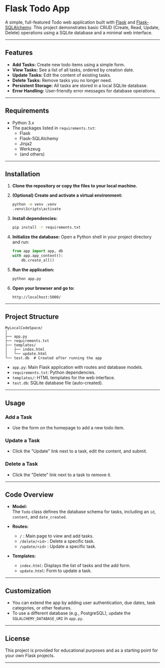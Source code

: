 # Flask Todo App

A simple, full-featured Todo web application built with [Flask](https://flask.palletsprojects.com/) and [Flask-SQLAlchemy](https://flask-sqlalchemy.palletsprojects.com/). This project demonstrates basic CRUD (Create, Read, Update, Delete) operations using a SQLite database and a minimal web interface.

---

## Features

- **Add Tasks:** Create new todo items using a simple form.
- **View Tasks:** See a list of all tasks, ordered by creation date.
- **Update Tasks:** Edit the content of existing tasks.
- **Delete Tasks:** Remove tasks you no longer need.
- **Persistent Storage:** All tasks are stored in a local SQLite database.
- **Error Handling:** User-friendly error messages for database operations.

---

## Requirements

- Python 3.x
- The packages listed in `requirements.txt`:
  - Flask
  - Flask-SQLAlchemy
  - Jinja2
  - Werkzeug
  - (and others)

---

## Installation

1. **Clone the repository or copy the files to your local machine.**

2. **(Optional) Create and activate a virtual environment:**
   ```sh
   python -m venv .venv
   .venv\Scripts\activate
   ```

3. **Install dependencies:**
   ```sh
   pip install -r requirements.txt
   ```

4. **Initialize the database:**
   Open a Python shell in your project directory and run:
   ```python
   from app import app, db
   with app.app_context():
       db.create_all()
   ```

5. **Run the application:**
   ```sh
   python app.py
   ```

6. **Open your browser and go to:**
   ```
   http://localhost:5000/
   ```

---

## Project Structure

```
MyLocalCodeSpace/
│
├── app.py
├── requirements.txt
├── templates/
│   ├── index.html
│   └── update.html
└── test.db  # Created after running the app
```

- `app.py`: Main Flask application with routes and database models.
- `requirements.txt`: Python dependencies.
- `templates/`: HTML templates for the web interface.
- `test.db`: SQLite database file (auto-created).

---

## Usage

### Add a Task
- Use the form on the homepage to add a new todo item.

### Update a Task
- Click the "Update" link next to a task, edit the content, and submit.

### Delete a Task
- Click the "Delete" link next to a task to remove it.

---

## Code Overview

- **Model:**  
  The `Todo` class defines the database schema for tasks, including an `id`, `content`, and `date_created`.

- **Routes:**  
  - `/` : Main page to view and add tasks.
  - `/delete/<id>` : Delete a specific task.
  - `/update/<id>` : Update a specific task.

- **Templates:**  
  - `index.html`: Displays the list of tasks and the add form.
  - `update.html`: Form to update a task.

---

## Customization

- You can extend the app by adding user authentication, due dates, task categories, or other features.
- To use a different database (e.g., PostgreSQL), update the `SQLALCHEMY_DATABASE_URI` in `app.py`.

---

## License

This project is provided for educational purposes and as a starting point for your own Flask projects.

---